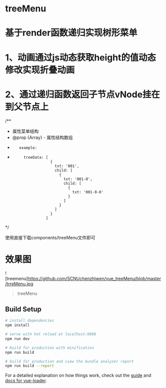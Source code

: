 # treeMenu

# 基于render函数递归实现树形菜单

# 1、动画通过js动态获取height的值动态修改实现折叠动画
# 2、通过递归函数返回子节点vNode挂在到父节点上

/**
 * 属性菜单结构
 * @prop {Array} - 属性结构数组
 *        example:
 *          treeData: [
                        {
                          txt: '001',
                          child: [
                            {
                              txt: '001-0',
                              child: [
                                {
                                  txt: '001-0-0'
                                }
                              ]
                            }
                          ]
                        }
                      ]
 */
      
使用直接下载components/treeMenu文件即可

# 效果图
![treemenu]https://github.com/SCNUchenzhiwen/vue_treeMenu/blob/master/trreMenu.jpg


> treeMenu

## Build Setup

``` bash
# install dependencies
npm install

# serve with hot reload at localhost:8080
npm run dev

# build for production with minification
npm run build

# build for production and view the bundle analyzer report
npm run build --report
```

For a detailed explanation on how things work, check out the [guide](http://vuejs-templates.github.io/webpack/) and [docs for vue-loader](http://vuejs.github.io/vue-loader).

